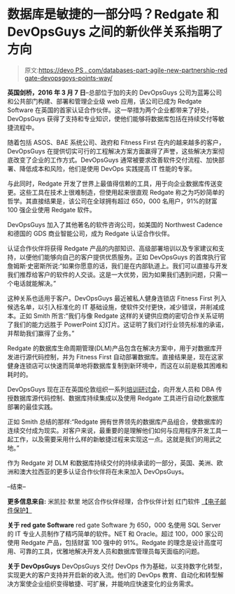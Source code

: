 # 数据库是敏捷的一部分吗？Redgate 和 DevOpsGuys 之间的新伙伴关系指明了方向

> 原文:[https://devo PS . com/databases-part-agile-new-partnership-red gate-devopsgoys-points-way/](https://devops.com/databases-part-agile-new-partnership-redgate-devopsguys-points-way/)

**英国剑桥，2016 年 3 月 7 日**–总部位于加的夫的 DevOpsGuys 公司为蓝筹公司和公共部门构建、部署和管理企业级 web 应用，该公司已成为 Redgate Software 在英国的首家认证合作伙伴。这一举措为两个企业都带来了好处，DevOpsGuys 获得了支持和专业知识，使他们能够将数据库包括在持续交付等敏捷流程中。

随着包括 ASOS、BAE 系统公司、政府和 Fitness First 在内的越来越多的客户，DevOpsGuys 在提供切实可行的工程解决方案方面赢得了声誉，这些解决方案彻底改变了企业的工作方式。DevOpsGuys 通常被要求改善软件交付流程、加快部署、降低成本和风险，他们是使用 DevOps 实践提高 IT 性能的专家。

与此同时，Redgate 开发了世界上最值得信赖的工具，用于向企业数据库传送变更。这些工具在技术上很难制造，但使用起来很直观 Redgate 称之为巧妙简单的哲学。其直接结果是，该公司在全球拥有超过 650，000 名用户，91%的财富 100 强企业使用 Redgate 软件。

DevOpsGuys 加入了其他著名的软件咨询公司，如美国的 Northwest Cadence 和德国的 GDS 商业智能公司，成为 Redgate 认证合作伙伴。

认证合作伙伴将获得 Redgate 产品的内部知识、高级部署培训以及专家建议和支持，以便他们能够向自己的客户提供优质服务。正如 DevOpsGuys 的首席执行官詹姆斯·史密斯所说:“如果你愿意的话，我们是在内部轨道上。我们可以直接与开发我们推荐给客户的软件的人交谈。这是一大优势，因为如果我们遇到问题，只需一个电话就能解决。”

这种关系也适用于客户。DevOpsGuys 最近被私人健身连锁店 Fitness First 列入候选名单，以引入标准化的 IT 基础设施，使软件交付更快，减少错误，并削减成本。正如 Smith 所言:“我们与像 Redgate 这样的关键供应商的密切合作关系证明了我们的能力远胜于 PowerPoint 幻灯片。这证明了我们对行业领先标准的承诺，并帮助我们赢得了业务。”

Redgate 的数据库生命周期管理(DLM)产品包含在解决方案中，用于对数据库开发进行源代码控制，并为 Fitness First 自动部署数据库。直接结果是，现在这家健身连锁店可以快速而简单地将数据库复制到新环境中，而这在以前是极其困难和耗时的。

DevOpsGuys 现在正在英国伦敦组织一系列[培训研讨会](https://www.eventbrite.com/d/united-kingdom--cambridge/devopsguys/?mode=search)，向开发人员和 DBA 传授数据库源代码控制、数据库持续集成以及使用 Redgate 工具进行自动化数据库部署的最佳实践。

正如 Smith 总结的那样:“Redgate 拥有世界领先的数据库产品组合，使数据库的连续交付成为现实。对客户来说，最重要的是理解他们如何与应用程序开发工具一起工作，以及需要采用什么样的新敏捷过程来实现这一点。这就是我们的用武之地。”

作为 Redgate 对 DLM 和数据库持续交付的持续承诺的一部分，英国、美洲、欧洲和澳大拉西亚的更多认证合作伙伴将在未来加入 DevOpsGuys。

–结束–

**更多信息来自:**
米凯拉·默里
地区合作伙伴经理，合作伙伴计划
红门软件
[【电子邮件保护】](/cdn-cgi/l/email-protection#8fe2e6ece7eeeae3eea1e2fafdfdeef6cffdeaeba2e8eefbeaa1ece0e2)

**关于 red gate Software**
red gate Software 为 650，000 名使用 SQL Server 的 IT 专业人员制作了精巧简单的软件。NET 和 Oracle。超过 100，000 家公司使用 Redgate 产品，包括财富 100 强中的 91%。Redgate 的理念是设计高度可用、可靠的工具，优雅地解决开发人员和数据库管理员每天面临的问题。

**关于 DevOpsGuys**
DevOpsGuys 交付 DevOps 作为基础，以支持数字化转型，实现更大的客户支持并开启新的收入流。他们的 DevOps 教育、自动化和转型解决方案使企业组织变得敏捷、可扩展，并能响应快速变化的业务需求。